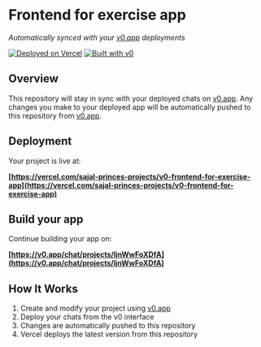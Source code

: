 # Frontend for exercise app

*Automatically synced with your [v0.app](https://v0.app) deployments*

[![Deployed on Vercel](https://img.shields.io/badge/Deployed%20on-Vercel-black?style=for-the-badge&logo=vercel)](https://vercel.com/sajal-princes-projects/v0-frontend-for-exercise-app)
[![Built with v0](https://img.shields.io/badge/Built%20with-v0.app-black?style=for-the-badge)](https://v0.app/chat/projects/ljnWwFoXDfA)

## Overview

This repository will stay in sync with your deployed chats on [v0.app](https://v0.app).
Any changes you make to your deployed app will be automatically pushed to this repository from [v0.app](https://v0.app).

## Deployment

Your project is live at:

**[https://vercel.com/sajal-princes-projects/v0-frontend-for-exercise-app](https://vercel.com/sajal-princes-projects/v0-frontend-for-exercise-app)**

## Build your app

Continue building your app on:

**[https://v0.app/chat/projects/ljnWwFoXDfA](https://v0.app/chat/projects/ljnWwFoXDfA)**

## How It Works

1. Create and modify your project using [v0.app](https://v0.app)
2. Deploy your chats from the v0 interface
3. Changes are automatically pushed to this repository
4. Vercel deploys the latest version from this repository
